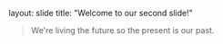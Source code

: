 layout: slide
title: "Welcome to our second slide!"


> We're living the future so
> the present is our past.

